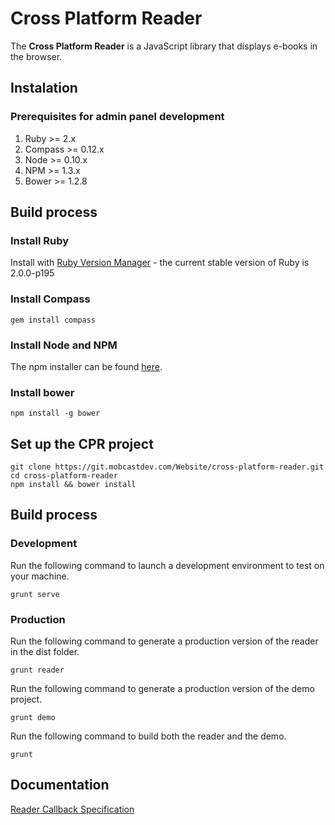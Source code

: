 # Cross Platform Reader

The **Cross Platform Reader** is a JavaScript library that displays e-books in the browser.

## Instalation

### Prerequisites for admin panel development

1. Ruby >= 2.x
2. Compass >= 0.12.x</li>
3. Node >= 0.10.x</li>
4. NPM >= 1.3.x</li>
5. Bower >= 1.2.8</li>

## Build process

### Install Ruby

Install with [Ruby Version Manager](https://rvm.io) - the current stable version of Ruby is 2.0.0-p195

### Install Compass

`gem install compass`

### Install Node and NPM

The npm installer can be found [here](http://nodejs.org/download/)</a>.

### Install bower

`npm install -g bower`

## Set up the CPR project

```
git clone https://git.mobcastdev.com/Website/cross-platform-reader.git
cd cross-platform-reader
npm install && bower install
```

## Build process

### Development

Run the following command to launch a development environment to test on your machine.

`grunt serve`

### Production

Run the following command to generate a production version of the reader in the dist folder.

`grunt reader`

Run the following command to generate a production version of the demo project.

`grunt demo`

Run the following command to build both the reader and the demo.

`grunt`

## Documentation
[Reader Callback Specification](https://tools.mobcastdev.com/confluence/display/CR/Reader+Callback+Specification)
